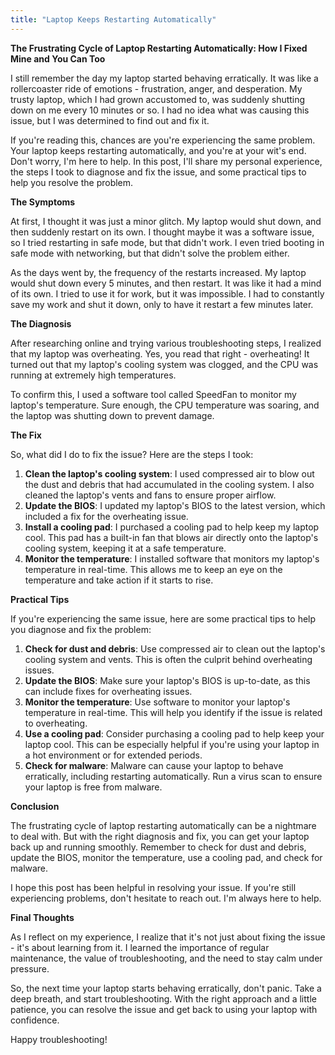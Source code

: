 ```yaml
---
title: "Laptop Keeps Restarting Automatically"
---
```


**The Frustrating Cycle of Laptop Restarting Automatically: How I Fixed Mine and You Can Too**

I still remember the day my laptop started behaving erratically. It was like a rollercoaster ride of emotions - frustration, anger, and desperation. My trusty laptop, which I had grown accustomed to, was suddenly shutting down on me every 10 minutes or so. I had no idea what was causing this issue, but I was determined to find out and fix it.

If you're reading this, chances are you're experiencing the same problem. Your laptop keeps restarting automatically, and you're at your wit's end. Don't worry, I'm here to help. In this post, I'll share my personal experience, the steps I took to diagnose and fix the issue, and some practical tips to help you resolve the problem.

**The Symptoms**

At first, I thought it was just a minor glitch. My laptop would shut down, and then suddenly restart on its own. I thought maybe it was a software issue, so I tried restarting in safe mode, but that didn't work. I even tried booting in safe mode with networking, but that didn't solve the problem either.

As the days went by, the frequency of the restarts increased. My laptop would shut down every 5 minutes, and then restart. It was like it had a mind of its own. I tried to use it for work, but it was impossible. I had to constantly save my work and shut it down, only to have it restart a few minutes later.

**The Diagnosis**

After researching online and trying various troubleshooting steps, I realized that my laptop was overheating. Yes, you read that right - overheating! It turned out that my laptop's cooling system was clogged, and the CPU was running at extremely high temperatures.

To confirm this, I used a software tool called SpeedFan to monitor my laptop's temperature. Sure enough, the CPU temperature was soaring, and the laptop was shutting down to prevent damage.

**The Fix**

So, what did I do to fix the issue? Here are the steps I took:

1. **Clean the laptop's cooling system**: I used compressed air to blow out the dust and debris that had accumulated in the cooling system. I also cleaned the laptop's vents and fans to ensure proper airflow.
2. **Update the BIOS**: I updated my laptop's BIOS to the latest version, which included a fix for the overheating issue.
3. **Install a cooling pad**: I purchased a cooling pad to help keep my laptop cool. This pad has a built-in fan that blows air directly onto the laptop's cooling system, keeping it at a safe temperature.
4. **Monitor the temperature**: I installed software that monitors my laptop's temperature in real-time. This allows me to keep an eye on the temperature and take action if it starts to rise.

**Practical Tips**

If you're experiencing the same issue, here are some practical tips to help you diagnose and fix the problem:

1. **Check for dust and debris**: Use compressed air to clean out the laptop's cooling system and vents. This is often the culprit behind overheating issues.
2. **Update the BIOS**: Make sure your laptop's BIOS is up-to-date, as this can include fixes for overheating issues.
3. **Monitor the temperature**: Use software to monitor your laptop's temperature in real-time. This will help you identify if the issue is related to overheating.
4. **Use a cooling pad**: Consider purchasing a cooling pad to help keep your laptop cool. This can be especially helpful if you're using your laptop in a hot environment or for extended periods.
5. **Check for malware**: Malware can cause your laptop to behave erratically, including restarting automatically. Run a virus scan to ensure your laptop is free from malware.

**Conclusion**

The frustrating cycle of laptop restarting automatically can be a nightmare to deal with. But with the right diagnosis and fix, you can get your laptop back up and running smoothly. Remember to check for dust and debris, update the BIOS, monitor the temperature, use a cooling pad, and check for malware.

I hope this post has been helpful in resolving your issue. If you're still experiencing problems, don't hesitate to reach out. I'm always here to help.

**Final Thoughts**

As I reflect on my experience, I realize that it's not just about fixing the issue - it's about learning from it. I learned the importance of regular maintenance, the value of troubleshooting, and the need to stay calm under pressure.

So, the next time your laptop starts behaving erratically, don't panic. Take a deep breath, and start troubleshooting. With the right approach and a little patience, you can resolve the issue and get back to using your laptop with confidence.

Happy troubleshooting!
